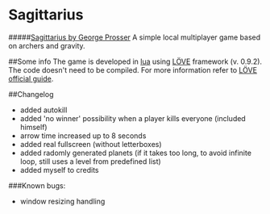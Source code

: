 # Sagittarius

#####[Sagittarius by George Prosser](http://gprosser.itch.io/sagittarius)
A simple local multiplayer game based on archers and gravity.

##Some info
The game is developed in [lua](http://www.lua.org/) using [LÖVE](https://love2d.org/) framework (v. 0.9.2).
The code doesn't need to be compiled. For more information refer to [LÖVE official guide](https://love2d.org/wiki/Game_Distribution).

##Changelog
- added autokill
- added 'no winner' possibility when a player kills everyone (included himself)
- arrow time increased up to 8 seconds
- added real fullscreen (without letterboxes)
- added radomly generated planets (if it takes too long, to avoid infinite loop, still uses a level from predefined list)
- added myself to credits

###Known bugs:
- window resizing handling

